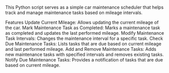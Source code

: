This Python script serves as a simple car maintenance scheduler that helps track and manage maintenance tasks based on mileage intervals.

Features
Update Current Mileage: Allows updating the current mileage of the car.
Mark Maintenance Task as Completed: Marks a maintenance task as completed and updates the last performed mileage.
Modify Maintenance Task Intervals: Changes the maintenance interval for a specific task.
Check Due Maintenance Tasks: Lists tasks that are due based on current mileage and last performed mileage.
Add and Remove Maintenance Tasks: Adds new maintenance tasks with specified intervals and removes existing tasks.
Notify Due Maintenance Tasks: Provides a notification of tasks that are due based on current mileage.
